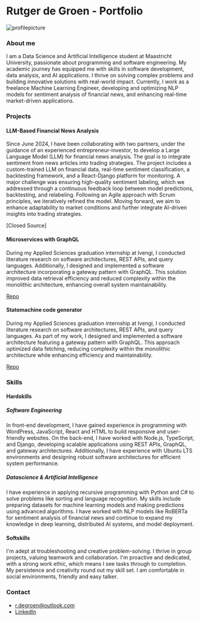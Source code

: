 # Rutger de Groen - Portfolio
![profilepicture](profilepicture.JPEG)
### About me
I am a Data Science and Artificial Intelligence student at Maastricht University, passionate about programming and software engineering. My academic journey has equipped me with skills in software development, data analysis, and AI applications. I thrive on solving complex problems and building innovative solutions with real-world impact. Currently, I work as a freelance Machine Learning Engineer, developing and optimizing NLP models for sentiment analysis of financial news, and enhancing real-time market-driven applications.

### Projects
#### LLM-Based Financial News Analysis
Since June 2024, I have been collaborating with two partners, under the guidance of an experienced entrepreneur-investor, to develop a Large Language Model (LLM) for financial news analysis. The goal is to integrate sentiment from news articles into trading strategies. The project includes a custom-trained LLM on financial data, real-time sentiment classification, a backtesting framework, and a React-Django platform for monitoring. A major challenge was ensuring high-quality sentiment labeling, which we addressed through a continuous feedback loop between model predictions, backtesting, and relabeling. Following an Agile approach with Scrum principles, we iteratively refined the model. Moving forward, we aim to enhance adaptability to market conditions and further integrate AI-driven insights into trading strategies.

[Closed Source]

#### Microservices with GraphQL
During my Applied Sciences graduation internship at Ivengi, I conducted literature research on software architectures, REST APIs, and query languages. Additionally, I designed and implemented a software architecture incorporating a gateway pattern with GraphQL. This solution improved data retrieval efficiency and reduced complexity within the monolithic architecture, enhancing overall system maintainability.

[Repo](https://github.com/rutgerfrans/GraphQL-in-Microservice-Gateway-Pattern)

#### Statemachine code generator
During my Applied Sciences graduation internship at Ivengi, I conducted literature research on software architectures, REST APIs, and query languages. As part of my work, I designed and implemented a software architecture featuring a gateway pattern with GraphQL. This approach optimized data fetching, reducing complexity within the monolithic architecture while enhancing efficiency and maintainability.

[Repo](https://github.com/rutgerfrans/Statemachine-Code-Generator)

### Skills
#### Hardskills
##### Software Engineering
In front-end development, I have gained experience in programming with WordPress, JavaScript, React and HTML to build responsive and user-friendly websites. On the back-end, I have worked with Node.js, TypeScript, and Django, developing scalable applications using REST APIs, GraphQL, and gateway architectures. Additionally, I have experience with Ubuntu LTS environments and designing robust software architectures for efficient system performance.

##### Datascience & Artificial Intelligence
I have experience in applying recursive programming with Python and C# to solve problems like sorting and language recognition. My skills include preparing datasets for machine learning models and making predictions using advanced algorithms. I have worked with NLP models like RoBERTa for sentiment analysis of financial news and continue to expand my knowledge in deep learning, distributed AI systems, and model deployment.

#### Softskills
I'm adept at troubleshooting and creative problem-solving. I thrive in group projects, valuing 
teamwork and collaboration. I'm proactive and dedicated, with a strong work ethic, which 
means I see tasks through to completion. My persistence and creativity round out my skill set. 
I am comfortable in social environments, friendly and easy talker. 

### Contact
- r.degroen@outlook.com
- [LinkedIn](https://www.linkedin.com/in/rutgerfrans/)


